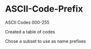 # ASCII-Code-Prefix
ASCII Codes 000-255

Created a table of codes

Chose a subset to use as name prefixes
